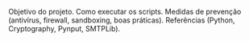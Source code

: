 Objetivo do projeto.
Como executar os scripts.
Medidas de prevenção (antivírus, firewall, sandboxing, boas práticas).
Referências (Python, Cryptography, Pynput, SMTPLib).
